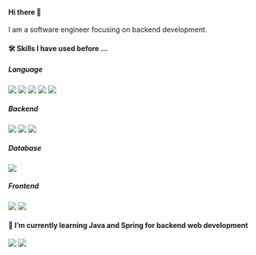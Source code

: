#### Hi there 👋
I am a software engineer focusing on backend development.

#### 🛠️ Skills I have used before ...
##### Language
<a href="#"><img src="https://img.shields.io/badge/python-3670A0?style=for-the-badge&logo=python&logoColor=ffdd54" /></a>
<a href="#"><img src="https://img.shields.io/badge/java-%23ED8B00.svg?style=for-the-badge&logo=openjdk&logoColor=white" /></a>
<a href="#"><img src="https://img.shields.io/badge/javascript-%23323330.svg?style=for-the-badge&logo=javascript&logoColor=%23F7DF1E" /></a>
<a href="#"><img src="https://img.shields.io/badge/typescript-%23007ACC.svg?style=for-the-badge&logo=typescript&logoColor=white" /></a>
<a href="#"><img src="https://img.shields.io/badge/go-%2300ADD8.svg?style=for-the-badge&logo=go&logoColor=white" /></a>

##### Backend
<a href="#"><img src="https://img.shields.io/badge/nestjs-%23E0234E.svg?style=for-the-badge&logo=nestjs&logoColor=white" /></a>
<a href="#"><img src="https://img.shields.io/badge/spring-%236DB33F.svg?style=for-the-badge&logo=spring&logoColor=white" /></a>
<a href="#"><img src="https://img.shields.io/badge/flask-%23000.svg?style=for-the-badge&logo=flask&logoColor=white" /></a>

##### Database
<a href="#"><img src="https://img.shields.io/badge/mysql-4479A1.svg?style=for-the-badge&logo=mysql&logoColor=white" /></a>

##### Frontend
<a href="#"><img src="https://img.shields.io/badge/react-%2320232a.svg?style=for-the-badge&logo=react&logoColor=%2361DAFB" /></a>
<a href="#"><img src="https://img.shields.io/badge/Next-black?style=for-the-badge&logo=next.js&logoColor=white" /></a>

#### 🌱 I’m currently learning Java and Spring for backend web development
<a href="#"><img src="https://img.shields.io/badge/java-%23ED8B00.svg?style=for-the-badge&logo=openjdk&logoColor=white" /></a>
<a href="#"><img src="https://img.shields.io/badge/spring-%236DB33F.svg?style=for-the-badge&logo=spring&logoColor=white" /></a>

<!--
**hojoungjang/hojoungjang** is a ✨ _special_ ✨ repository because its `README.md` (this file) appears on your GitHub profile.

Here are some ideas to get you started:

- 🔭 I’m currently working on ...

- 👯 I’m looking to collaborate on ...
- 🤔 I’m looking for help with ...
- 💬 Ask me about ...
- 📫 How to reach me: ...
- 😄 Pronouns: ...
- ⚡ Fun fact: ...
-->
